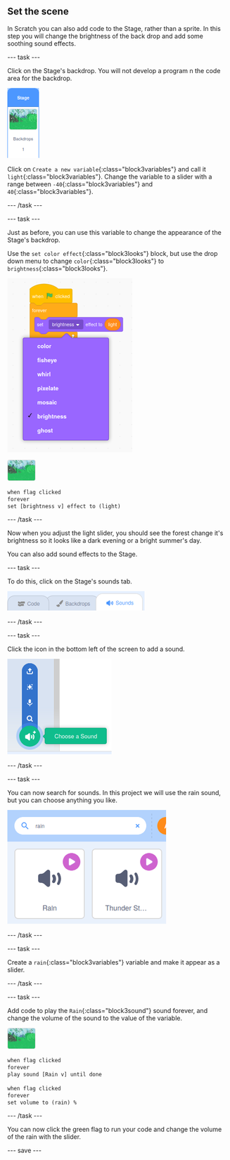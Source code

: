 ## Set the scene

In Scratch you can also add code to the Stage, rather than a sprite. In this step you will change the brightness of the back drop and add some soothing sound effects.

--- task ---

Click on the Stage's backdrop. You will not develop a program n the code area for the backdrop.

![image of backdrop selection](images/backdrop.png)

Click on `Create a new variable`{:class="block3variables"} and call it `light`{:class="block3variables"}. Change the variable to a slider with a range between `-40`{:class="block3variables"} and `40`{:class="block3variables"}.

--- /task ---

--- task ---

Just as before, you can use this variable to change the appearance of the Stage's backdrop.

Use the `set color effect`{:class="block3looks"} block, but use the drop down menu to change `color`{:class="block3looks"} to `brightness`{:class="block3looks"}.

![image showing selection for the looks effect block](images/brightness.png)

![image of backdrop](images/backdrop-sprite.png)

```blocks3
when flag clicked
forever
set [brightness v] effect to (light)
```

--- /task ---

Now when you adjust the light slider, you should see the forest change it's brightness so it looks like a dark evening or a bright summer's day.

You can also add sound effects to the Stage.

--- task ---

To do this, click on the Stage's sounds tab.

![image showing sounds tab selected](images/sounds-tab.png)

--- /task ---

--- task ---

Click the icon in the bottom left of the screen to add a sound.

![image showing add sound icon](images/add-sound.png)

--- /task ---

--- task ---

You can now search for sounds. In this project we will use the rain sound, but you can choose anything you like.

![image showing search and selection of rain sound](images/rain.png)

--- /task ---

--- task ---

Create a `rain`{:class="block3variables"} variable and make it appear as a slider.

--- /task ---

--- task ---

Add code to play the `Rain`{:class="block3sound"} sound forever, and change the volume of the sound to the value of the variable.

![image of backdrop](images/backdrop-sprite.png)

```blocks3
when flag clicked
forever
play sound [Rain v] until done

when flag clicked
forever
set volume to (rain) %
```

--- /task ---

You can now click the green flag to run your code and change the volume of the rain with the slider.

--- save ---
